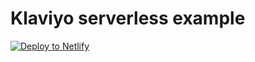 # Klaviyo serverless example

[![Deploy to Netlify](https://www.netlify.com/img/deploy/button.svg)](https://app.netlify.com/start/deploy?repository=https://github.com/subscribepro/klaviyo-serverless-example)
